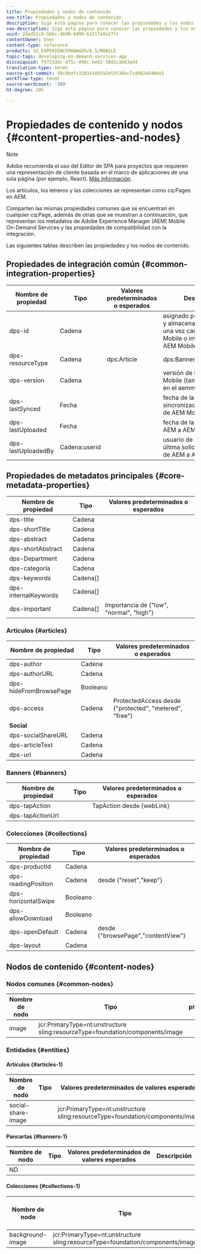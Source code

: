 ```yaml
---
title: Propiedades y nodos de contenido
seo-title: Propiedades y nodos de contenido
description: Siga esta página para conocer las propiedades y los nodos del contenido.
seo-description: Siga esta página para conocer las propiedades y los nodos del contenido.
uuid: 2dad52c8-5b6c-4b90-8498-62217a9a27fc
contentOwner: User
content-type: reference
products: SG_EXPERIENCEMANAGER/6.5/MOBILE
topic-tags: developing-on-demand-services-app
discoiquuid: f5721ddc-df5c-496c-be61-38d1cab63ad4
translation-type: tm+mt
source-git-commit: 50c0bdfc3203410d392e53536bc7cd00245406e5
workflow-type: tm+mt
source-wordcount: '369'
ht-degree: 20%

---
```



# Propiedades de contenido y nodos {#content-properties-and-nodes}

>[!NOTE]
>
>Adobe recomienda el uso del Editor de SPA para proyectos que requieren una representación de cliente basada en el marco de aplicaciones de una sola página (por ejemplo, React). [Más información](/help/sites-developing/spa-overview.md).

Los artículos, los letreros y las colecciones se representan como cq:Pages en AEM.

Comparten las mismas propiedades comunes que se encuentran en cualquier cq:Page, además de otras que se muestran a continuación, que representan los metadatos de Adobe Experience Manager (AEM) Mobile On-Demand Services y las propiedades de compatibilidad con la integración.

Las siguientes tablas describen las propiedades y los nodos de contenido.

## Propiedades de integración común {#common-integration-properties}

| **Nombre de propiedad** | **Tipo** | **Valores predeterminados o esperados** | **Descripción** |
|---|---|---|---|
| dps-id | Cadena |  | asignado por AEM Mobile y almacenado por AEM una vez cargado en AEM Mobile o importado de AEM Mobile |
| dps-resourceType | Cadena | dps:Article | dps:Banner | dps:Collection | entity type, propiedad |
| dps-version | Cadena |  | versión de la entidad AEM Mobile (también incluida en el aemm-id completo) |
| dps-lastSynced | Fecha |  | fecha de la última sincronización/importación de AEM Mobile en AEM |
| dps-lastUploaded | Fecha |  | fecha de la última carga de AEM a AEM Mobile |
| dps-lastUploadedBy | Cadena:userid |  | usuario de ID que realizó la última solicitud de carga de AEM a AEM Mobile |

## Propiedades de metadatos principales {#core-metadata-properties}

| Nombre de propiedad | Tipo | Valores predeterminados o esperados |
|--- |--- |--- |
| dps-title | Cadena |  |
| dps-shortTitle | Cadena |  |
| dps-abstract | Cadena |  |
| dps-shortAbstract | Cadena |  |
| dps-Department | Cadena |  |
| dps-categoría | Cadena |  |
| dps-keywords | Cadena[] |  |
| dps-internalKeywords | Cadena[] |  |
| dps-important | Cadena[] | Importancia de {&quot;low&quot;, &quot;normal&quot;, &quot;high&quot;} |

### Artículos {#articles}

| **Nombre de propiedad** | **Tipo** | **Valores predeterminados o esperados** |
|---|---|---|
| dps-author | Cadena |  |
| dps-authorURL | Cadena |  |
| dps-hideFromBrowsePage | Booleano |  |
| dps-access | Cadena | ProtectedAccess desde {&quot;protected&quot;, &quot;metered&quot;, &quot;free&quot;} |
| **Social** |  |  |
| dps-socialShareURL | Cadena |  |
| dps-articleText | Cadena |  |
| dps-url | Cadena |  |

### Banners {#banners}

| **Nombre de propiedad** | **Tipo** | **Valores predeterminados o esperados** |
|---|---|---|
| dps-tapAction |  | TapAction desde {webLink} |
| dps-tapActionUrl |  |  |

### Colecciones {#collections}

| Nombre de propiedad | Tipo | Valores predeterminados o esperados |
|--- |--- |--- |
| dps-productId | Cadena |  |
| dps-readingPosition | Cadena | desde {&quot;reset&quot;,&quot;keep&quot;} |
| dps-horizontalSwipe | Booleano |  |
| dps-allowDownload | Booleano |  |
| dps-openDefault | Cadena | desde {&quot;browsePage&quot;,&quot;contentView&quot;} |
| dps-layout | Cadena |  |

## Nodos de contenido {#content-nodes}

### Nodos comunes {#common-nodes}

| Nombre de nodo | Tipo | Valores predeterminados o esperados | Descripción |
|--- |--- |--- |--- |
| image | jcr:PrimaryType=nt:unstructure <br> sling:resourceType=foundation/components/image |  |  |

### Entidades {#entities}

#### Artículos {#articles-1}

| Nombre de nodo | Tipo | Valores predeterminados de valores esperados | Descripción |
|--- |--- |--- |--- |
| social-share-image |  | jcr:PrimaryType=nt:unstructure <br> sling:resourceType=foundation/components/image |  |

#### Pancartas {#banners-1}

| Nombre de nodo | Tipo | Valores predeterminados de valores esperados | Descripción |
|---|---|---|---|
| ND |  |  |  |

#### Colecciones {#collections-1}

| Nombre de nodo | Tipo | Valores predeterminados de valores esperados | Descripción |
|--- |--- |--- |--- |
| background-image | jcr:PrimaryType=nt:unstructure <br> sling:resourceType=foundation/components/image |  |  |
